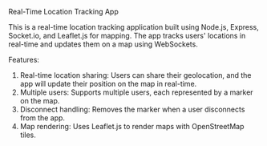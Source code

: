 Real-Time Location Tracking App

This is a real-time location tracking application built using Node.js, Express, Socket.io, and Leaflet.js for mapping. The app tracks users' locations in real-time and updates them on a map using WebSockets.

Features:

1. Real-time location sharing: Users can share their geolocation, and the app will update their position on the map in real-time.
2. Multiple users: Supports multiple users, each represented by a marker on the map.
3. Disconnect handling: Removes the marker when a user disconnects from the app.
4. Map rendering: Uses Leaflet.js to render maps with OpenStreetMap tiles.

